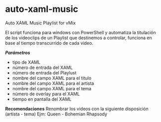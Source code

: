 # auto-xaml-music
 Auto XAML Music Playlist for vMix

El script funciona para windows con PowerShell y automatiza la titulación de los videoclips de un Playlist que destinemos a controlar, funciona en base al tiempo transcurrido de cada video.

***Parámetros***
- tipo de XAML
- número de entrada del XAML
- número de entrada del Playlust
- nombre del campo XAML para el titulo 
- nombre del campo XAML para el artista 
- nombre del campo XAML para el tema
- número de overlay para el XAML
- tiempo en pantalla del XAML

**Recomendaciones**
Renombrar los videos con la siguiente disposición (artista - tema) 
Ejm: Queen - Bohemian Rhapsody
